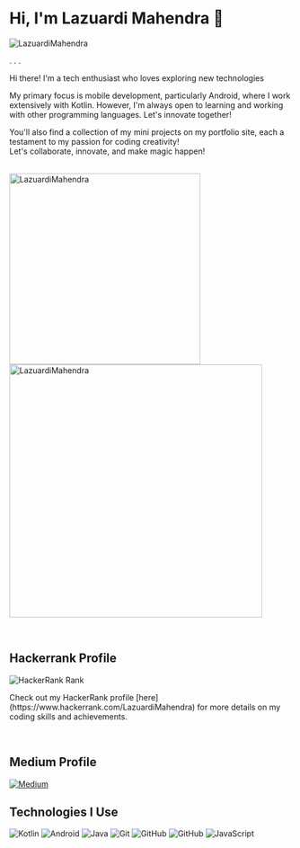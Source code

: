 <h1>Hi, I'm Lazuardi Mahendra 👋</h1>

<p align="left"> <img src="https://komarev.com/ghpvc/?username=LazuardiMahendra&label=Profile%20views&color=0e75b6&style=flat-square" alt="LazuardiMahendra" /> </p>


. . .
<p>Hi there! I'm a tech enthusiast who loves exploring new technologies</p>
My primary focus is mobile development, particularly Android, where I work extensively with Kotlin. However, I'm always open to learning and working with other programming languages. Let's innovate together! 

You'll also find a collection of my mini projects on my portfolio site, each a testament to my passion for coding creativity!
<br>
Let's collaborate, innovate, and make magic happen!
<br><br>
<p><img align="left" width="340" src="https://github-readme-stats.vercel.app/api/top-langs?username=LazuardiMahendra&show_icons=true&theme=tokyonight&locale=en&layout=compact&langs_count80&count_private=true&hide=html,css" alt="LazuardiMahendra" /></p>
<p>&nbsp;<img align="center" width="450" src="https://github-readme-stats.vercel.app/api?username=LazuardiMahendra&show_icons=true&theme=tokyonight&locale=en" alt="LazuardiMahendra" /></p>


<br>

## Hackerrank Profile
![HackerRank Rank](https://img.shields.io/badge/HackerRank-Rank-blue?style=for-the-badge&logo=hackerrank)
<p>Check out my HackerRank profile [here](https://www.hackerrank.com/LazuardiMahendra) for more details on my coding skills and achievements.</p>

<br>


## Medium Profile

[![Medium](https://img.shields.io/badge/Medium-Follow-02b875?style=for-the-badge&logo=medium)](https://medium.com/@LazuardiMahendra)
 <br>

## Technologies I Use
![Kotlin](https://img.shields.io/badge/Kotlin-%230095D5.svg?style=for-the-badge&logo=kotlin&logoColor=white)
![Android](https://img.shields.io/badge/Android-%233DDC84.svg?style=for-the-badge&logo=android&logoColor=white)
![Java](https://img.shields.io/badge/Java-%23ED8B00.svg?style=for-the-badge&logo=java&logoColor=white)
![Git](https://img.shields.io/badge/Git-%23F05033.svg?style=for-the-badge&logo=git&logoColor=white)
![GitHub](https://img.shields.io/badge/GitHub-%23121011.svg?style=for-the-badge&logo=github&logoColor=white)
![GitHub](https://img.shields.io/badge/GitHub-%23121011.svg?style=for-the-badge&logo=github&logoColor=white)
![JavaScript](https://img.shields.io/badge/JavaScript-%23323330.svg?style=for-the-badge&logo=javascript&logoColor=F7DF1E)



